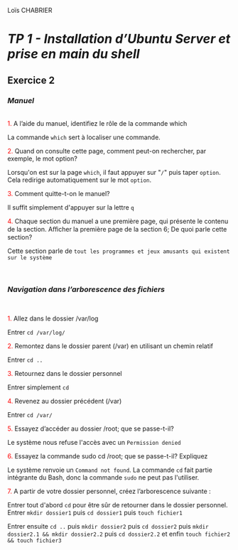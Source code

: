 Loïs CHABRIER

# _TP 1 - Installation d’Ubuntu Server et prise en main du shell_

## Exercice 2

### _Manuel_
<br>
<span style='color:red'>1.</span> A l’aide du manuel, identifiez le rôle de la commande which </span>

La commande `which` sert à localiser une commande.

<span style='color:red'>2.</span> Quand on consulte cette page, comment peut-on rechercher, par exemple, le mot option? 

Lorsqu'on est sur la page `which`, il faut appuyer sur "`/`" puis taper `option`. Cela redirige automatiquement sur le mot `option`.

<span style='color:red'>3.</span> Comment quitte-t-on le manuel? 

Il suffit simplement d'appuyer sur la lettre `q`

<span style='color:red'>4.</span> Chaque section du manuel a une première page, qui présente le contenu de la section. 
Aﬀicher la première page de la section 6; 
De quoi parle cette section?

Cette section parle de `tout les programmes et jeux amusants qui existent sur le système`

<br>

### _Navigation dans l’arborescence des fichiers_
<br>

<span style='color:red'>1.</span> Allez dans le dossier /var/log

Entrer `cd /var/log/`

<span style='color:red'>2.</span> Remontez dans le dossier parent (/var) en utilisant un chemin relatif

Entrer `cd ..`

<span style='color:red'>3.</span> Retournez dans le dossier personnel

Entrer simplement `cd`

<span style='color:red'>4.</span> Revenez au dossier précédent (/var)

Entrer `cd /var/`

<span style='color:red'>5.</span> Essayez d’accéder au dossier /root; que se passe-t-il?

Le système nous refuse l'accès avec un `Permission denied`

<span style='color:red'>6.</span> Essayez la commande sudo cd /root; que se passe-t-il? Expliquez

Le système renvoie un `Command not found`. La commande `cd` fait partie intégrante du Bash, donc la commande `sudo` ne peut pas l'utiliser.

<span style='color:red'>7.</span> A partir de votre dossier personnel, créez l’arborescence suivante :

Entrer tout d'abord `cd` pour être sûr de retourner dans le dossier personnel.
Entrer `mkdir dossier1` puis `cd dossier1` puis `touch fichier1`

Entrer ensuite `cd ..` puis `mkdir dossier2` puis `cd dossier2` puis `mkdir dossier2.1 && mkdir dossier2.2` puis `cd dossier2.2` et enfin `touch fichier2 && touch fichier3`

